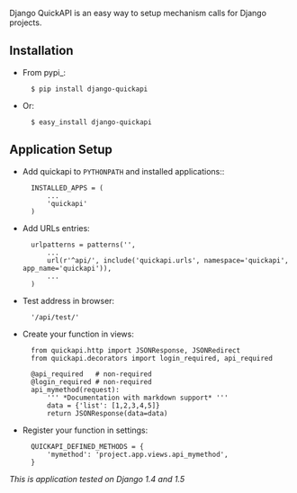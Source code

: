 Django QuickAPI is an easy way to setup mechanism calls for Django projects.

Installation
------------

- From pypi_:

        $ pip install django-quickapi

- Or:

        $ easy_install django-quickapi

Application Setup
-----------------

- Add quickapi to `PYTHONPATH` and installed applications::

        INSTALLED_APPS = (
            ...
            'quickapi'
        )

- Add URLs entries:

        urlpatterns = patterns('',
            ...
            url(r'^api/', include('quickapi.urls', namespace='quickapi', app_name='quickapi')),
            ...
        )

- Test address in browser:

        '/api/test/'

- Create your function in views:

        from quickapi.http import JSONResponse, JSONRedirect
        from quickapi.decorators import login_required, api_required

        @api_required   # non-required
        @login_required # non-required
        api_mymethod(request):
            ''' *Documentation with markdown support* '''
            data = {'list': [1,2,3,4,5]}
            return JSONResponse(data=data)

- Register your function in settings:

        QUICKAPI_DEFINED_METHODS = {
            'mymethod': 'project.app.views.api_mymethod',
        }


*This is application tested on Django 1.4 and 1.5*

